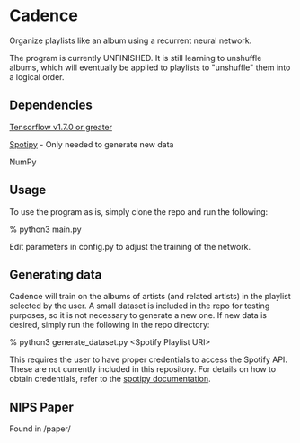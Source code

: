 # Cadence
Organize playlists like an album using a recurrent neural network.

The program is currently UNFINISHED. It is still learning to unshuffle albums, which will eventually be applied to playlists to "unshuffle" them into a logical order.

## Dependencies

<a href="https://www.tensorflow.org/install/">Tensorflow v1.7.0 or greater</a>

<a href="http://spotipy.readthedocs.io/en/latest/#installation">Spotipy</a> - Only needed to generate new data

NumPy

## Usage

To use the program as is, simply clone the repo and run the following:

% python3 main.py

Edit parameters in config.py to adjust the training of the network.

## Generating data

Cadence will train on the albums of artists (and related artists) in the playlist selected by the user.
A small dataset is included in the repo for testing purposes, so it is not necessary to generate a new one.
If new data is desired, simply run the following in the repo directory:

% python3 generate_dataset.py \<Spotify Playlist URI\>

This requires the user to have proper credentials to access the Spotify API. These are not currently included in this repository.
 For details on how to obtain credentials, refer to the
 <a href="http://spotipy.readthedocs.io/en/latest/#authorized-requests">spotipy documentation</a>.
 
 ## NIPS Paper
 
 Found in /paper/
